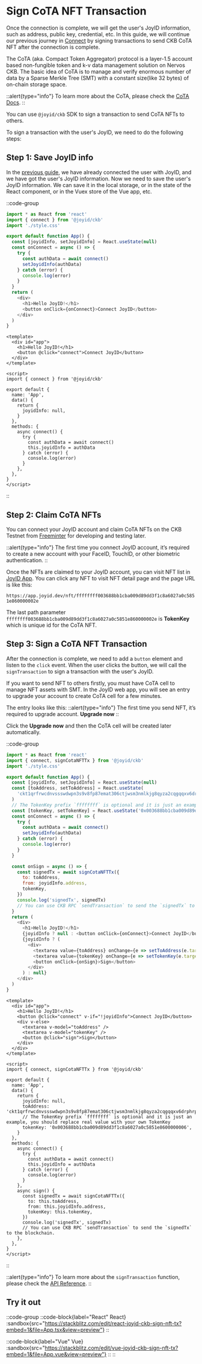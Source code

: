 # Sign CoTA NFT Transaction

Once the connection is complete, we will get the user's JoyID information, such as address, public key, credential, etc. In this guide, we will continue our previous journey in [Connect](/guide/ckb/connect) by signing transactions to send CKB CoTA NFT after the connection is complete.

The CoTA (aka. Compact Token Aggregator) protocol is a layer-1.5 account based non-fungible token and k-v data management solution on Nervos CKB. The basic idea of CoTA is to manage and verify enormous number of data by a Sparse Merkle Tree (SMT) with a constant size(like 32 bytes) of on-chain storage space.

::alert{type="info"}
To learn more about the CoTA, please check the [CoTA Docs](https://www.cotadev.io/).
::

You can use `@joyid/ckb` SDK to sign a transaction to send CoTA NFTs to others.

To sign a transaction with the user's JoyID, we need to do the following steps:

## Step 1: Save JoyID info

In the [previous guide](/guide/ckb/connect), we have already connected the user with JoyID, and we have got the user's JoyID information. Now we need to save the user's JoyID information. We can save it in the local storage, or in the state of the React component, or in the Vuex store of the Vue app, etc.

::code-group

```js [React]
import * as React from 'react'
import { connect } from '@joyid/ckb'
import './style.css'

export default function App() {
  const [joyidInfo, setJoyidInfo] = React.useState(null)
  const onConnect = async () => {
    try {
      const authData = await connect()
      setJoyidInfo(authData)
    } catch (error) {
      console.log(error)
    }
  }
  return (
    <div>
      <h1>Hello JoyID!</h1>
      <button onClick={onConnect}>Connect JoyID</button>
    </div>
  )
}
```

```vue [Vue]
<template>
  <div id="app">
    <h1>Hello JoyID!</h1>
    <button @click="connect">Connect JoyID</button>
  </div>
</template>

<script>
import { connect } from '@joyid/ckb'

export default {
  name: 'App',
  data() {
    return {
      joyidInfo: null,
    }
  },
  methods: {
    async connect() {
      try {
        const authData = await connect()
        this.joyidInfo = authData
      } catch (error) {
        console.log(error)
      }
    },
  },
}
</script>
```

::

## Step 2: Claim CoTA NFTs

You can connect your JoyID account and claim CoTA NFTs on the CKB Testnet from [Freeminter](https://free.nftbox.me/) for developing and testing later.

::alert{type="info"}
The first time you connect JoyID account, it’s required to create a new account with your FaceID, TouchID, or other biometric authentication.
::

Once the NFTs are claimed to your JoyID account, you can visit NFT list in [JoyID App](https://app.joyid.dev/?asset=Collectible). You can click any NFT to visit NFT detail page and the page URL is like this:

`https://app.joyid.dev/nft/ffffffff003688bb1cba009d89dd3f1c8a6027a0c5851e860000002e`

The last path parameter `ffffffff003688bb1cba009d89dd3f1c8a6027a0c5851e860000002e` is **TokenKey** which is unique id for the CoTA NFT.

## Step 3: Sign a CoTA NFT Transaction

After the connection is complete, we need to add a `button` element and listen to the `click` event. When the user clicks the button, we will call the `signTransaction` to sign a transaction with the user's JoyID.

If you want to send NFT to others firstly, you must have CoTA cell to manage NFT assets with SMT. In the JoyID web app, you will see an entry to upgrade your account to create CoTA cell for a few minutes.

The entry looks like this:
::alert{type="info"}
The first time you send NFT, it’s required to upgrade account. **Upgrade now**
::

Click the **Upgrade now** and then the CoTA cell will be created later automatically.

::code-group

```js [React]
import * as React from 'react'
import { connect, signCotaNFTTx } from '@joyid/ckb'
import './style.css'

export default function App() {
  const [joyidInfo, setJoyidInfo] = React.useState(null)
  const [toAddress, setToAddress] = React.useState(
    'ckt1qrfrwcdnvssswdwpn3s9v8fp87emat306ctjwsm3nmlkjg8qyza2cqgqqxv6drphrp47xalweq9pvr6ll3mvkj225quegpcw',
  )
  // The TokenKey prefix `ffffffff` is optional and it is just an example, you should replace real value with your own TokenKey
  const [tokenKey, setTokenKey] = React.useState('0x003688bb1cba009d89dd3f1c8a6027a0c5851e8600000006')
  const onConnect = async () => {
    try {
      const authData = await connect()
      setJoyidInfo(authData)
    } catch (error) {
      console.log(error)
    }
  }

  const onSign = async () => {
    const signedTx = await signCotaNFTTx({
      to: toAddress,
      from: joyidInfo.address,
      tokenKey,
    })
    console.log('signedTx', signedTx)
    // You can use CKB RPC `sendTransaction` to send the `signedTx` to the blockchain.
  }
  return (
    <div>
      <h1>Hello JoyID!</h1>
      {joyidInfo ? null : <button onClick={onConnect}>Connect JoyID</button>}
      {joyidInfo ? (
        <div>
          <textarea value={toAddress} onChange={e => setToAddress(e.target.value)} />
          <textarea value={tokenKey} onChange={e => setTokenKey(e.target.value)} />
          <button onClick={onSign}>Sign</button>
        </div>
      ) : null}
    </div>
  )
}
```

```vue [Vue]
<template>
  <div id="app">
    <h1>Hello JoyID!</h1>
    <button @click="connect" v-if="!joyidInfo">Connect JoyID</button>
    <div v-else>
      <textarea v-model="toAddress" />
      <textarea v-model="tokenKey" />
      <button @click="sign">Sign</button>
    </div>
  </div>
</template>

<script>
import { connect, signCotaNFTTx } from '@joyid/ckb'

export default {
  name: 'App',
  data() {
    return {
      joyidInfo: null,
      toAddress: 'ckt1qrfrwcdnvssswdwpn3s9v8fp87emat306ctjwsm3nmlkjg8qyza2cqgqqxv6drphrp47xalweq9pvr6ll3mvkj225quegpcw',
      // The TokenKey prefix `ffffffff` is optional and it is just an example, you should replace real value with your own TokenKey
      tokenKey: '0x003688bb1cba009d89dd3f1c8a6027a0c5851e8600000006',
    }
  },
  methods: {
    async connect() {
      try {
        const authData = await connect()
        this.joyidInfo = authData
      } catch (error) {
        console.log(error)
      }
    },
    async sign() {
      const signedTx = await signCotaNFTTx({
        to: this.toAddress,
        from: this.joyidInfo.address,
        tokenKey: this.tokenKey,
      })
      console.log('signedTx', signedTx)
      // You can use CKB RPC `sendTransaction` to send the `signedTx` to the blockchain.
    },
  },
}
</script>
```

::

::alert{type="info"}
To learn more about the `signTransaction` function, please check the [API Reference](/api/ckb/sign-tx).
::

## Try it out

::code-group
::code-block{label="React" React}
:sandbox{src="https://stackblitz.com/edit/react-joyid-ckb-sign-nft-tx?embed=1&file=App.tsx&view=preview"}
::

::code-block{label="Vue" Vue}
:sandbox{src="https://stackblitz.com/edit/vue-joyid-ckb-sign-nft-tx?embed=1&file=App.vue&view=preview"}
::
::
